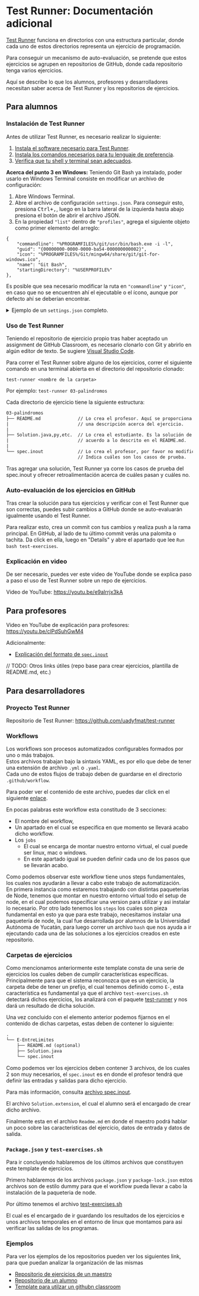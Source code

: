 # Test Runner: Documentación adicional

[Test Runner](https://github.com/uadyfmat/test-runner) funciona en directorios con una estructura particular, donde cada uno de estos directorios representa un ejercicio de programación.

Para conseguir un mecanismo de auto-evaluación, se pretende que estos ejercicios se agrupen en repositorios de GitHub, donde cada repositorio tenga varios ejercicios.

Aquí se describe lo que los alumnos, profesores y desarrolladores necesitan saber acerca de Test Runner y los repositorios de ejercicios.

## Para alumnos

### Instalación de Test Runner

Antes de utilizar Test Runner, es necesario realizar lo siguiente:

1. [Instala el software necesario para Test Runner](https://github.com/uadyfmat/test-runner#installation-and-usage).
2. [Instala los comandos necesarios para tu lenguaje de preferencia](https://github.com/uadyfmat/test-runner#supported-languages).
3. [Verifica que tu shell y terminal sean adecuados](https://github.com/uadyfmat/test-runner#shells-and-terminals).

**Acerca del punto 3 en Windows:** Teniendo Git Bash ya instalado, poder usarlo en Windows Terminal consiste en modificar un archivo de configuración:

1. Abre Windows Terminal.
2. Abre el archivo de configuración `settings.json`. Para conseguir esto, presiona <kbd>Ctrl+,</kbd>, luego en la barra lateral de la izquierda hasta abajo presiona el botón de abrir el archivo JSON.
3. En la propiedad `"list"` dentro de `"profiles"`, agrega el siguiente objeto como primer elemento del arreglo:

```text
{
    "commandline": "%PROGRAMFILES%/git/usr/bin/bash.exe -i -l",
    "guid": "{00000000-0000-0000-ba54-000000000002}",
    "icon": "%PROGRAMFILES%/Git/mingw64/share/git/git-for-windows.ico",
    "name": "Git Bash",
    "startingDirectory": "%USERPROFILE%"
},
```

Es posible que sea necesario modificar la ruta en `"commandline"` y `"icon"`, en caso que no se encuentren ahí el ejecutable o el ícono, aunque por defecto ahí se deberían encontrar.

<details>
<summary>Ejemplo de un <code>settings.json</code> completo.</summary>

```json
{
    "$schema": "https://aka.ms/terminal-profiles-schema",
    // Add custom actions and keybindings to this array.
    // To unbind a key combination from your defaults.json, set the command to "unbound".
    // To learn more about actions and keybindings, visit https://aka.ms/terminal-keybindings
    "actions": 
    [
        // Copy and paste are bound to Ctrl+Shift+C and Ctrl+Shift+V in your defaults.json.
        // These two lines additionally bind them to Ctrl+C and Ctrl+V.
        // To learn more about selection, visit https://aka.ms/terminal-selection
        {
            "command": 
            {
                "action": "copy",
                "singleLine": false
            },
            "keys": "ctrl+c"
        },
        {
            "command": "paste",
            "keys": "ctrl+v"
        },
        // Press Ctrl+Shift+F to open the search box
        {
            "command": "find",
            "keys": "ctrl+shift+f"
        },
        // Press Alt+Shift+D to open a new pane.
        // - "split": "auto" makes this pane open in the direction that provides the most surface area.
        // - "splitMode": "duplicate" makes the new pane use the focused pane's profile.
        // To learn more about panes, visit https://aka.ms/terminal-panes
        {
            "command": 
            {
                "action": "splitPane",
                "split": "auto",
                "splitMode": "duplicate"
            },
            "keys": "alt+shift+d"
        }
    ],
    "copyFormatting": "none",
    "copyOnSelect": false,
    "defaultProfile": "{00000000-0000-0000-ba54-000000000002}",
    "profiles": 
    {
        "defaults": 
        {
            "closeOnExit": "always",
            "colorScheme": "deep",
            "fontFace": "Consolas"
        },
        "list":
        [
            {
                "commandline": "%PROGRAMFILES%/git/usr/bin/bash.exe -i -l",
                "guid": "{00000000-0000-0000-ba54-000000000002}",
                "icon": "%PROGRAMFILES%/Git/mingw64/share/git/git-for-windows.ico",
                "name": "Git Bash",
                "startingDirectory": "%USERPROFILE%"
            },
            {
                "commandline": "cmd.exe",
                "guid": "{0caa0dad-35be-5f56-a8ff-afceeeaa6101}",
                "hidden": false,
                "name": "S\u00edmbolo del sistema"
            },
            {
                "commandline": "powershell.exe",
                "guid": "{61c54bbd-c2c6-5271-96e7-009a87ff44bf}",
                "hidden": false,
                "name": "Windows PowerShell"
            }
        ]
    },
    "schemes": 
    [
        {
            "background": "#090909",
            "black": "#000000",
            "blue": "#5665FF",
            "brightBlack": "#535353",
            "brightBlue": "#9FA9FF",
            "brightCyan": "#8DF9FF",
            "brightGreen": "#22FF18",
            "brightPurple": "#E09AFF",
            "brightRed": "#FB0007",
            "brightWhite": "#FFFFFF",
            "brightYellow": "#FEDC2B",
            "cursorColor": "#D0D0D0",
            "cyan": "#50D2DA",
            "foreground": "#CDCDCD",
            "green": "#1CD915",
            "name": "deep",
            "purple": "#B052DA",
            "red": "#D70005",
            "selectionBackground": "#D2D2D2",
            "white": "#E0E0E0",
            "yellow": "#D9BD26"
        }
    ],
    "theme": "dark"
}
```

</details>

### Uso de Test Runner

Teniendo el repositorio de ejercicio propio tras haber aceptado un assignment de GitHub Classroom, es necesario clonarlo con Git y abrirlo en algún editor de texto. Se sugiere [Visual Studio Code](https://code.visualstudio.com/).

Para correr el Test Runner sobre alguno de los ejercicios, correr el siguiente comando en una terminal abierta en el directorio del repositorio clonado:

```text
test-runner <nombre de la carpeta>
```

Por ejemplo: `test-runner 03-palindromos`

Cada directorio de ejercicio tiene la siguiente estructura:

```txt
03-palindromos
├── README.md              // Lo crea el profesor. Aquí se proporciona
|                          // una descripción acerca del ejercicio.
|
├── Solution.java,py,etc.  // Lo crea el estudiante. Es la solución de
|                          // acuerdo a lo descrito en el README.md.
|
└── spec.inout             // Lo crea el profesor, por favor no modificar.
                           // Indica cuáles son los casos de prueba.
```

Tras agregar una solución, Test Runner ya corre los casos de prueba del spec.inout y ofrecer retroalimentación acerca de cuáles pasan y cuáles no.

### Auto-evaluación de los ejercicios en GitHub

Tras crear la solución para tus ejercicios y verificar con el Test Runner que son correctas, puedes subir cambios a GitHub donde se auto-evaluarán igualmente usando el Test Runner.

Para realizar esto, crea un commit con tus cambios y realiza push a la rama principal. En GitHub, al lado de tu último commit verás una palomita o tachita. Da click en ella, luego en "Details" y abre el apartado que lee `Run bash test-exercises`.

### Explicación en video

De ser necesario, puedes ver este video de YouTube donde se explica paso a paso el uso de Test Runner sobre un repo de ejercicios.

Video de YouTube: <https://youtu.be/e9aIrrjx3kA>

## Para profesores

Video en YouTube de explicación para profesores: <https://youtu.be/clPdSuhGwM4>

Adicionalmente:

- [Explicación del formato de `spec.inout`](https://github.com/uadyfmat/test-runner#test-cases-file-specinout)

// TODO: Otros links útiles (repo base para crear ejercicios, plantilla de README.md, etc.)

## Para desarrolladores

### Proyecto Test Runner

Repositorio de Test Runner: <https://github.com/uadyfmat/test-runner>

### Workflows

Los workflows son procesos automatizados configurables formados por uno o más trabajos.  
Estos archivos trabajan bajo la sintaxis YAML, es por ello que debe de tener una extensión de archivo `.yml` o `.yaml`.  
Cada uno de estos flujos de trabajo deben de guardarse en el directorio `.github/workflow`.

Para poder ver el contenido de este archivo, puedes dar click en el siguiente [enlace](https://github.com/uadyfmat/Ejemplo-template-de-ejercicios/blob/master/.github/workflows/blank.yml).

En pocas palabras este workflow esta constitudo de 3 secciones:

- El nombre del workflow,
- Un apartado en el cual se especifica en que momento se llevará acabo dicho workflow.
- Los `jobs`
  - El cual se encarga de montar nuestro entorno virtual, el cual puede ser linux, mac o windows.
  - En este apartado igual se pueden definir cada uno de los pasos que se llevarán acabo.

Como podemos observar este workflow tiene unos steps fundamentales, los cuales nos ayudarán a llevar a cabo este trabajo de automatización.  
En primera instancia como estaremos trabajando con distintas paqueterias de Node, tenemos que montar en nuestro entorno virtual todo el setup de node, en el cual podemos especificar una version para utilizar y asi instalar lo necesario.
Por otro lado tenemos los `steps` los cuales son pieza fundamental en esto ya que para este trabajo, necesitamos instalar una paquetería de node, la cual fue desarrollada por alumnos de la Universidad Autónoma de Yucatán, para luego correr un archivo `bash` que nos ayuda a ir ejecutando cada una de las soluciones a los ejercicios creados en este repositorio.


### Carpetas de ejercicios

Como mencionamos anteriormente este template consta de una serie de ejercicios los cuales deben de cumplir características específicas. Principalmente para que el sistema reconozca que es un ejercicio, la carpeta debe de tener un prefijo, el cual tenemos definido como `E-`, esta característica es fundamental ya que el archivo `test-exercises.sh` detectará dichos ejercicios, los analizará con el paquete [test-runner](https://github.com/uadyfmat/test-runner) y nos dará un resultado de dicha solución.

Una vez concluido con el elemento anterior podemos fijarnos en el contenido de dichas carpetas, estas deben de contener lo siguiente:

```txt
.
└── E-EntreLimites
    ├── README.md (optional)
    ├── Solution.java
    └── spec.inout
```

Como podemos ver los ejercicios deben contener 3 archivos, de los cuales 2 son muy necesarios, el `spec.inout` es en donde el profesor tendrá que definir las entradas y salidas para dicho ejercicio.

Para más información, consulta [archivo spec.inout](https://github.com/uadyfmat/test-runner#test-cases-file-specinout).

El archivo `Solution.extension`, el cual el alumno será el encargado de crear dicho archivo.

Finalmente esta en el archivo `Readme.md` en donde el maestro podrá hablar un poco sobre las caracteristicas del ejercicio, datos de entrada y datos de salida.

### `Package.json` y `test-exercises.sh`

Para ir concluyendo hablaremos de los últimos archivos que constituyen este template de ejercicios.

Primero hablaremos de los archivos `package.json` y `package-lock.json` estos archivos son de estilo dummy
para que el workflow pueda llevar a cabo la instalación de la paqueteria de node.

Por último tenemos el archivo [test-exercises.sh](https://github.com/uadyfmat/Documentacion-para-ejercicios/blob/master/test-exercises.sh)

El cual es el encargado de ir guardando los resultados de los ejercicios e unos archivos temporales en el entorno de linux que montamos para asi verificar las salidas de los programas.

### Ejemplos

Para ver los ejemplos de los repositorios pueden ver los siguientes link, para que puedan analizar la organización de las mismas

- [Repositorio de ejercicios de un maestro](https://github.com/uadyfmat/Unidad-l)
- [Repositorio de un alumno](https://github.com/uadyfmat/unidad-l-JoseBaezaP)
- [Template para utilzar un githubn classroom](https://github.com/uadyfmat/Template-sin-ejercicios)
